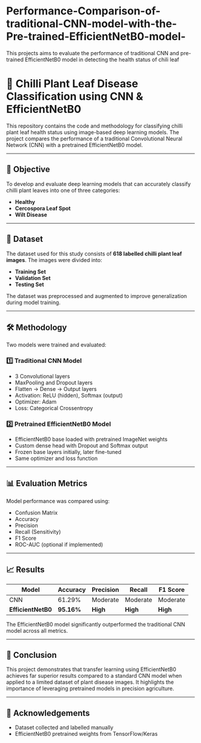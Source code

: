 # Performance-Comparison-of-traditional-CNN-model-with-the-Pre-trained-EfficientNetB0-model-
This projects aims to evaluate the performance of traditional CNN and pre-trained EfficientNetB0 model in detecting the health status of chili leaf 


# 🌿 Chilli Plant Leaf Disease Classification using CNN & EfficientNetB0

This repository contains the code and methodology for classifying chilli plant leaf health status using image-based deep learning models. The project compares the performance of a traditional Convolutional Neural Network (CNN) with a pretrained EfficientNetB0 model.

---

## 📌 Objective

To develop and evaluate deep learning models that can accurately classify chilli plant leaves into one of three categories:

* **Healthy**
* **Cercospora Leaf Spot**
* **Wilt Disease**

---

## 📂 Dataset

The dataset used for this study consists of **618 labelled chilli plant leaf images**. The images were divided into:

* **Training Set**
* **Validation Set**
* **Testing Set**

The dataset was preprocessed and augmented to improve generalization during model training.

---

## 🛠️ Methodology

Two models were trained and evaluated:

### 1️⃣ Traditional CNN Model

* 3 Convolutional layers
* MaxPooling and Dropout layers
* Flatten → Dense → Output layers
* Activation: ReLU (hidden), Softmax (output)
* Optimizer: Adam
* Loss: Categorical Crossentropy

### 2️⃣ Pretrained EfficientNetB0 Model

* EfficientNetB0 base loaded with pretrained ImageNet weights
* Custom dense head with Dropout and Softmax output
* Frozen base layers initially, later fine-tuned
* Same optimizer and loss function

---

## 📊 Evaluation Metrics

Model performance was compared using:

* Confusion Matrix
* Accuracy
* Precision
* Recall (Sensitivity)
* F1 Score
* ROC-AUC (optional if implemented)

---

## 📈 Results

| Model              | Accuracy   | Precision | Recall   | F1 Score |
| ------------------ | ---------- | --------- | -------- | -------- |
| CNN                | 61.29%     | Moderate  | Moderate | Moderate |
| **EfficientNetB0** | **95.16%** | **High**  | **High** | **High** |

The EfficientNetB0 model significantly outperformed the traditional CNN model across all metrics.

---





## 📝 Conclusion

This project demonstrates that transfer learning using EfficientNetB0 achieves far superior results compared to a standard CNN model when applied to a limited dataset of plant disease images. It highlights the importance of leveraging pretrained models in precision agriculture.

---

## 🙌 Acknowledgements

* Dataset collected and labelled manually
* EfficientNetB0 pretrained weights from TensorFlow/Keras


